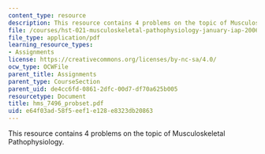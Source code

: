 ```yaml
---
content_type: resource
description: This resource contains 4 problems on the topic of Musculoskeletal Pathophysiology.
file: /courses/hst-021-musculoskeletal-pathophysiology-january-iap-2006/e64f03ad58f5eef1e128e8323db20863_hms_7496_probset.pdf
file_type: application/pdf
learning_resource_types:
- Assignments
license: https://creativecommons.org/licenses/by-nc-sa/4.0/
ocw_type: OCWFile
parent_title: Assignments
parent_type: CourseSection
parent_uid: de4cc6fd-0861-2dfc-00d7-df70a625b005
resourcetype: Document
title: hms_7496_probset.pdf
uid: e64f03ad-58f5-eef1-e128-e8323db20863
---
```

This resource contains 4 problems on the topic of Musculoskeletal Pathophysiology.